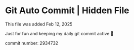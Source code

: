 # Git Auto Commit | Hidden File

This file was added Feb 12, 2025

Just for fun and keeping my daily git commit active 🤪

commit number: 2934732
